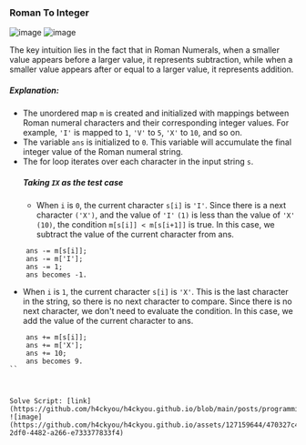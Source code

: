 <h3> Roman To Integer </h3>

![image](https://github.com/h4ckyou/h4ckyou.github.io/assets/127159644/7d424e03-d254-48c8-a901-d0189b2949bf)
![image](https://github.com/h4ckyou/h4ckyou.github.io/assets/127159644/90aed567-1490-4567-8f17-7b6a017e38ed)

The key intuition lies in the fact that in Roman Numerals, when a smaller value appears before a larger value, it represents subtraction, while when a smaller value appears after or equal to a larger value, it represents addition.

##### Explanation:
- The unordered map `m` is created and initialized with mappings between Roman numeral characters and their corresponding integer values. For example, `'I'` is mapped to `1`, `'V'` to `5`, `'X'` to `10`, and so on.
- The variable `ans` is initialized to `0`. This variable will accumulate the final integer value of the Roman numeral string.
- The for loop iterates over each character in the input string `s`.
  ##### Taking `IX` as the test case
  - When `i` is `0`, the current character `s[i]` is `'I'`. Since there is a next character `('X')`, and the value of `'I'` `(1)` is less than the value of `'X' (10)`, the condition `m[s[i]] < m[s[i+1]]` is true. In this case, we subtract the value of the current character from ans.
```
    ans -= m[s[i]];
    ans -= m['I'];
    ans -= 1;
    ans becomes -1.
```
  - When `i` is `1`, the current character `s[i]` is `'X'`. This is the last character in the string, so there is no next character to compare. Since there is no next character, we don't need to evaluate the condition. In this case, we add the value of the current character to ans.
```
    ans += m[s[i]];
    ans += m['X'];
    ans += 10;
    ans becomes 9.
``



Solve Script: [link](https://github.com/h4ckyou/h4ckyou.github.io/blob/main/posts/programming/Leetcode/Roman%20To%20Integer/solve.py)
![image](https://github.com/h4ckyou/h4ckyou.github.io/assets/127159644/470327c4-2df0-4482-a266-e733377833f4)

